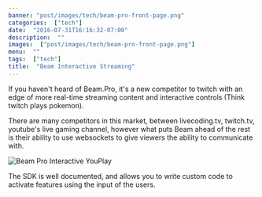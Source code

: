 ```yaml
---
banner: "post/images/tech/beam-pro-front-page.png"
categories:  ["tech"]
date:  "2016-07-31T16:16:32-07:00"
description:  ""
images:  ["post/images/tech/beam-pro-front-page.png"]
menu:  ""
tags:  ["tech"]
title:  "Beam Interactive Streaming"
---
```

If you haven't heard of Beam.Pro, it's a new competitor to twitch with an edge of more real-time streaming content and interactive controls (Think twitch plays pokemon).
<!--more-->

There are many competitors in this market, between livecoding.tv, twitch.tv, youtube's live gaming channel, however what puts Beam ahead of the rest is their ability to use websockets to give viewers the ability to communicate with.

<img src="/post/images/tech/beam-pro-interactive.png" title="Beam Pro Interactive YouPlay">

The SDK is well documented, and allows you to write custom code to activate features using the input of the users.